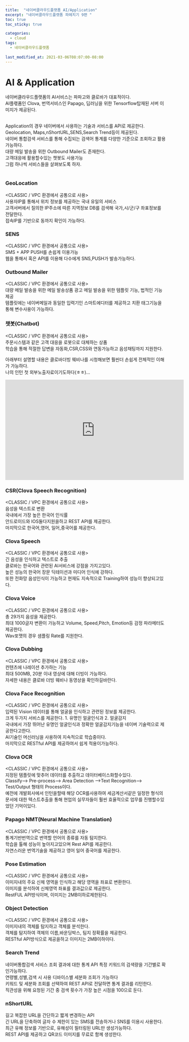```yaml
---
title:  "네이버클라우드플랫폼 AI/Application"
excerpt: "네이버클라우드플랫폼 파헤치기 9편 "
toc: true
toc_sticky: true

categories:
  - cloud
tags:
  - 네이버클라우드플랫폼
  
last_modified_at: 2021-03-06T08:07:00-08:00
---
```


# AI & Application
네이버클라우드플랫폼의 AI서비스는 파파고와 클로바가 대표적이다.<br>
AI플랛폼인 Clova, 번역서비스인 Papago, 딥러닝을 위한 Tensorflow탑재된 서버 이미지가 제공된다.<br><br>

Application의 경우 네이버에서 사용하는 기술과 서비스를 API로 제공한다.<br>
Geolocation, Maps,nShortURL,SENS,Search Trend등이 제공된다.<br>
네이버 통합검색 서비스를 통해 수집되는 검색어 통계를 다양한 기준으로 조회하고 활용가능하다.<br>
대량 메일 발송을 위한 Outbound Mailer도 존재한다.<br>
고객대응에 활용할수있는 챗봇도 사용가능<br>
그럼 하나씩 서비스들을 살펴보도록 하자.<br><br>

### GeoLocation
<CLASSIC / VPC 환경에서 공통으로 사용><br>
사용자IP를 통해서 위치 정보를 제공하는 국내 유일의 서비스<br>
고객서버에서 질의한 IP주소에 따른 지역정보 DB를 검색해 국가,시/군/구 좌표정보를 전달한다.<br>
접속IP를 기반으로 동까지 확인이 가능하다.<br>

### SENS
<CLASSIC / VPC 환경에서 공통으로 사용><br>
SMS + APP PUSH를 손쉽게 이용가능<br>
웹을 통해서 혹은 API를 이용해 다수에게 SNS,PUSH가 발송가능하다.

### Outbound Mailer
<CLASSIC / VPC 환경에서 공통으로 사용><br>
대량 메일 발송을 위한 메일 발송상품
광고 메일 발송을 위한 템플릿 기능, 법적인 기능제공<br>
템플릿에는 네이버메일과 동일한 입력기인 스마트에디터를 제공하고 치환 태그기능을 통해 변수사용이 가능하다.<br>

### 챗봇(Chatbot)
<CLASSIC / VPC 환경에서 공통으로 사용><br>
주문시스템과 같은 고객 대응을 로봇으로 대체하는 상품<br>
학습을 통해 적절한 답변을 자동화,CSR,CSS와 연동가능하고 음성채팅까지 지원한다.<br>

아래부터 설명할 내용은 클로바더빙 웨비나를 시청해보면 훨씬더 손쉽게 전체적인 이해가 가능하다.<br>
나의 인턴 첫 외부노출자료이기도하다(ㅎㅎ)...<br>
<iframe width="560" height="315" src="https://www.youtube.com/embed/Gy0Jt12FfgE" frameborder="0" allow="accelerometer; autoplay; clipboard-write; encrypted-media; gyroscope; picture-in-picture" allowfullscreen></iframe>


### CSR(Clova Speech Recognition)
<CLASSIC / VPC 환경에서 공통으로 사용><br>
음성을 텍스트로 변환<br>
국내에서 가장 높은 한국어 인식률<br>
안드로이드와 IOS둘다지원을하고 REST API를 제공한다. <br>
마지막으로 한국어,영어, 일어,중국어를 제공한다.<br>

### Clova Speech
<CLASSIC / VPC 환경에서 공통으로 사용><br>
긴 음성을 인식하고 텍스트로 추출<br>
클로바는 한국어와 관련된 AI서비스에 강점을 가지고있다.<br>
높은 성능의 한국어 장문 딕테이션과 미디어 인식에 강하다.<br>
또한 전화망 음성인식이 가능하고 현재도 지속적으로 Training하여 성능이 향상되고있다.<br>

### Clova Voice
<CLASSIC / VPC 환경에서 공통으로 사용><br>
총 29가지 음성을 제공한다.<br>
최대 1000글자 변환이 가능하고 Volume, Speed,Pitch, Emotion등 감정 파라메터도 제공한다.<br>
Wav포맷의 경우 샘플링 Rate를 지원한다.<br>

### Clova Dubbing
<CLASSIC / VPC 환경에서 공통으로 사용><br>
컨텐츠에 나레이션 추가하는 기능<br>
최대 500MB, 20분 이내 영상에 대해 더빙이 가능하다.<br>
자세한 내용은 클로바 더빙 웨비나 동영상을 확인하길바란다.<br>

### Clova Face Recognition
<CLASSIC / VPC 환경에서 공통으로 사용><br>
입력된 Vision 데이터를 통해 얼굴을 인식하고 관련된 정보를 제공한다.<br>
크게 두가지 서비스를 제공한다. 1. 유명인 얼굴인식과 2. 얼굴감지 <br>
국내에서 가장 뛰어난 유명인 얼굴인식과 정확한 얼굴감지기능을 네이버 기술력으로 제공한다고한다.<br>
AI기술인 머신러닝을 사용하여 지속적으로 학습중이다.<br>
마지막으로 RESTful API를 제공하여서 쉽게 적용이가능하다.<br>

### Clova OCR
<CLASSIC / VPC 환경에서 공통으로 사용><br>
지정된 템플릿에 맞추어 데이터를 추출하고 데이터베이스화할수있다.<br>
Classify--> Pre-process--> Area Detection -->Text Recognition--> Test/Output 형태의 Process이다.<br>
예전에 개발회사에서 인턴을할때 해당 OCR를사용하여 세금계산서같은 일정한 형식의 문서에 대한 텍스트추출을 통해 현업의 실무자들이 훨씬 효율적으로 업무를 진행할수있었던 기억이있다.<br>

### Papago NMT(Neural Machine Translation)
<CLASSIC / VPC 환경에서 공통으로 사용><br>
통계기반번역으로 번역할 언어의 종류를 자동 탐지한다.<br>
학습을 톨해 성능이 높아지고있으며 Rest API를 제공한다.<br>
자연스러운 번역기술을 제공하고 영어 일어 중국어를 제공한다.<br>

### Pose Estimation
<CLASSIC / VPC 환경에서 공통으로 사용><br>
이미지내의 주요 신체 영역을 인식하고 해당 영역을 좌표로 변환한다.<br>
이미지를 분석하여 신체영역 좌표를 결과값으로 제공한다.<br>
RestFUL API방식이며, 이미지는 2MB이하로제한된다.<br>

###  Object Detection
<CLASSIC / VPC 환경에서 공통으로 사용><br>
이미지내의 객체를 탐지하고 객체를 분석한다.<br>
객체를 탐지하여 객체의 이름,바운딩박스, 팀지 정확률을 제공한다.<br>
RESTful API방식으로 제공을하고 이미지는 2MB이하이다.

### Search Trend
네이버통합검색 서비스 조회 결과에 대한 통계 API
특정 키워드의 검색량을 기간별로 확인가능하다.<br>
연령별,성별,검색 시 사용 디바이스별 세분화 조회가 가능하다<br>
키워드 및 세분화 조회를 선택하여 REST API로 전달하면 통계 결과를 리턴한다.<br>
직관성을 위해 요청된 기간 중 검색 횟수가 가장 높은 시점을 100으로 둔다.<br>

### nShortURL
길고 복잡한 URL을 간단하고 짧게 변경하는 API<br>
긴 URL을 단축하여 글자 수 제한이 있는 SMS를 전송하거나 SNS를 이용시 사용한다.<br>
최근 유해 정보를 기반으로, 유해성이 필터링된 URL만 생성가능하다.<br>
REST API를 제공하고 QR코드 이미지를 무료로 함께 생성한다.<br>


